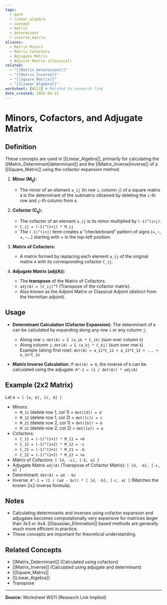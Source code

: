 ```yaml
---
tags:
  - math
  - linear_algebra
  - concept
  - matrix
  - determinant
  - inverse_matrix
aliases:
  - Matrix Minors
  - Matrix Cofactors
  - Adjugate Matrix
  - Adjoint Matrix (Classical)
related:
  - "[[Matrix_Determinant]]"
  - "[[Matrix_Inverse]]"
  - "[[Square_Matrix]]"
  - "[[Linear_Algebra]]"
worksheet: [WS11] # Related to research link
date_created: 2025-04-21
---
```

# Minors, Cofactors, and Adjugate Matrix

## Definition

These concepts are used in [[Linear_Algebra]], primarily for calculating the [[Matrix_Determinant|determinant]] and the [[Matrix_Inverse|inverse]] of a [[Square_Matrix]] using the cofactor expansion method.

1.  **Minor (M<sub>ij</sub>):**
    -   The minor of an element `a_ij` (in row `i`, column `j`) of a square matrix `A` is the determinant of the submatrix obtained by deleting the `i`-th row and `j`-th column from `A`.

2.  **Cofactor (C<sub>ij</sub>):**
    -   The cofactor of an element `a_ij` is its minor multiplied by `(-1)^(i+j)`.
    -   `C_ij = (-1)^(i+j) * M_ij`
    -   The `(-1)^(i+j)` term creates a "checkerboard" pattern of signs (+, -, +, -...) starting with + in the top-left position.

3.  **Matrix of Cofactors:**
    -   A matrix formed by replacing each element `a_ij` of the original matrix `A` with its corresponding cofactor `C_ij`.

4.  **Adjugate Matrix (adj(A)):**
    -   The **transpose** of the Matrix of Cofactors.
    -   `adj(A) = [C_ij]^T` (Transpose of the cofactor matrix).
    -   Also known as the Adjoint Matrix or Classical Adjoint (distinct from the Hermitian adjoint).

## Usage

- **Determinant Calculation (Cofactor Expansion):**
  The determinant of `A` can be calculated by expanding along any row `i` or any column `j`:
  - Along row `i`: `det(A) = Σ (a_ik * C_ik)` (sum over column `k`)
  - Along column `j`: `det(A) = Σ (a_kj * C_kj)` (sum over row `k`)
  Example (along first row): `det(A) = a_11*C_11 + a_12*C_12 + ... + a_1n*C_1n`

- **Matrix Inverse Calculation:**
  If `det(A) ≠ 0`, the inverse of `A` can be calculated using the adjugate:
  `A^-1 = (1 / det(A)) * adj(A)`

## Example (2x2 Matrix)

Let `A = [ [a, b], [c, d] ]`

-   Minors:
    -   `M_11` (delete row 1, col 1) = `det([d]) = d`
    -   `M_12` (delete row 1, col 2) = `det([c]) = c`
    -   `M_21` (delete row 2, col 1) = `det([b]) = b`
    -   `M_22` (delete row 2, col 2) = `det([a]) = a`
-   Cofactors:
    -   `C_11 = (-1)^(1+1) * M_11 = +d`
    -   `C_12 = (-1)^(1+2) * M_12 = -c`
    -   `C_21 = (-1)^(2+1) * M_21 = -b`
    -   `C_22 = (-1)^(2+2) * M_22 = +a`
-   Matrix of Cofactors: `[ [d, -c], [-b, a] ]`
-   Adjugate Matrix `adj(A)` (Transpose of Cofactor Matrix): `[ [d, -b], [-c, a] ]`
-   Determinant: `det(A) = ad - bc`
-   Inverse: `A^-1 = (1 / (ad - bc)) * [ [d, -b], [-c, a] ]` (Matches the known 2x2 inverse formula).

## Notes

- Calculating determinants and inverses using cofactor expansion and adjugates becomes computationally very expensive for matrices larger than 3x3 or 4x4. [[Gaussian_Elimination]] based methods are generally much more efficient in practice.
- These concepts are important for theoretical understanding.

## Related Concepts
- [[Matrix_Determinant]] (Calculated using cofactors)
- [[Matrix_Inverse]] (Calculated using adjugate and determinant)
- [[Square_Matrix]]
- [[Linear_Algebra]]
- Transpose

---
**Source:** Worksheet WS11 (Research Link Implied)